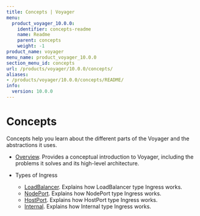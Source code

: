 ```yaml
---
title: Concepts | Voyager
menu:
  product_voyager_10.0.0:
    identifier: concepts-readme
    name: Readme
    parent: concepts
    weight: -1
product_name: voyager
menu_name: product_voyager_10.0.0
section_menu_id: concepts
url: /products/voyager/10.0.0/concepts/
aliases:
- /products/voyager/10.0.0/concepts/README/
info:
  version: 10.0.0
---
```


# Concepts

Concepts help you learn about the different parts of the Voyager and the abstractions it uses.

- [Overview](/products/voyager/10.0.0/concepts/overview). Provides a conceptual introduction to Voyager, including the problems it solves and its high-level architecture.

- Types of Ingress
  - [LoadBalancer](/products/voyager/10.0.0/concepts/ingress-types/loadbalancer). Explains how LoadBalancer type Ingress works.
  - [NodePort](/products/voyager/10.0.0/concepts/ingress-types/nodeport). Explains how NodePort type Ingress works.
  - [HostPort](/products/voyager/10.0.0/concepts/ingress-types/hostport). Explains how HostPort type Ingress works.
  - [Internal](/products/voyager/10.0.0/concepts/ingress-types/internal). Explains how Internal type Ingress works.
